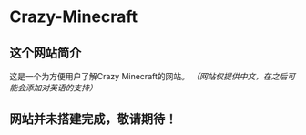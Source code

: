 # Crazy-Minecraft
## 这个网站简介
这是一个为方便用户了解Crazy Minecraft的网站。
_（网站仅提供中文，在之后可能会添加对英语的支持）_

## 网站并未搭建完成，敬请期待！
